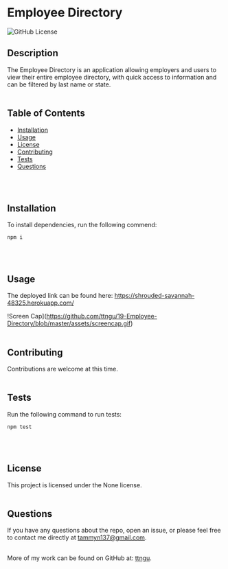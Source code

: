 # Employee Directory
  ![GitHub License](https://img.shields.io/badge/License-None-blue)

  ## Description
  The Employee Directory is an application allowing employers and users to view their entire employee directory, with quick access to information and can be filtered by last name or state.
  <br>
  <br>

  ## Table of Contents
  * [Installation](#Installation)
  * [Usage](#Usage)
  * [License](#License)
  * [Contributing](#Contributing)
  * [Tests](#Tests)
  * [Questions](#Questions)
 <br>
 <br>

  ## Installation
  To install dependencies, run the following commend:
```
npm i
```

  <br>
  <br>

  ## Usage
  The deployed link can be found here: https://shrouded-savannah-48325.herokuapp.com/
 

  !Screen Cap](https://github.com/ttngu/19-Employee-Directory/blob/master/assets/screencap.gif)
  <br>
  <br>

  ## Contributing 
  Contributions are welcome at this time.
  <br>
  <br>

  ## Tests
  Run the following command to run tests:
```
npm test
```

  <br>
  <br>

  ## License
  This project is licensed under the None license.
  <br>
  <br>

  ## Questions
  If you have any questions about the repo, open an issue, or please feel free to contact me directly at tammyn137@gmail.com. 
  <br>
  <br>
  
  More of my work can be found on GitHub at: [ttngu](https://github.com/ttngu/).